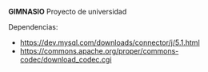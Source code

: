 **GIMNASIO**
Proyecto de universidad

Dependencias:
- https://dev.mysql.com/downloads/connector/j/5.1.html
- https://commons.apache.org/proper/commons-codec/download_codec.cgi
